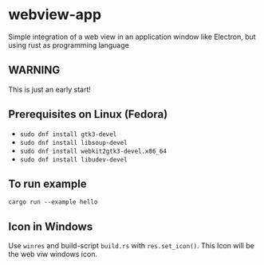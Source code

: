 # webview-app
Simple integration of a web view in an application window like Electron, but using rust as programming language
## WARNING
This is just an early start!

## Prerequisites on Linux (Fedora)
* ```sudo dnf install gtk3-devel```
* ```sudo dnf install libsoup-devel```
* ```sudo dnf install webkit2gtk3-devel.x86_64```
* ```sudo dnf install libudev-devel```

## To run example
```cargo run --example hello```

## Icon in Windows
Use ```winres``` and build-script ```build.rs``` with ```res.set_icon()```. This Icon will be the web viw windows icon.

